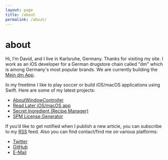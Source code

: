 ```yaml
---
layout: page
title: /about
permalink: /about/
---
```


# about
Hi, I’m David, and I live in Karlsruhe, Germany. Thanks for visiting my site.
I work as an iOS developer for a German drugstore chain called "dm" which is among Germany's most popular brands.
We are currently building the [Mein dm App](https://apps.apple.com/de/app/mein-dm-deutschland/id1186271926).

In my freetime I like to play soccer or build iOS/macOS applications using Swift.
Here are some of my latest projects:

* [AboutWindowController](https://github.com/dehlen/AboutWindowController)
* [Read Later iOS/macOS app](https://dehlen.github.io/readingtimeapp)
* [Secret Ingredient (Recipe Manager)](https://dehlen.github.io/secretingredientapp/)
* [SPM License Generator](https://github.com/dehlen/SPMLicenses)
 
If you’d like to get notified when I publish a new article, you can subscribe to my [RSS](https://dehlen.github.io/blog/feed.xml) feed.
Also you can find contact/find me on various platforms:

* [Twitter](https://twitter.com/da_eh)
* [GitHub](https://github.com/dehlen)
* [E-Mail](mailto:dehlen@me.com)

